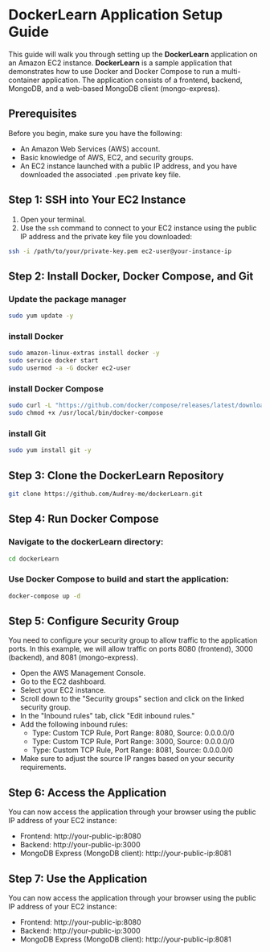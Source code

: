 # DockerLearn Application Setup Guide

This guide will walk you through setting up the **DockerLearn** application on an Amazon EC2 instance. 
**DockerLearn** is a sample application that demonstrates how to use Docker and Docker Compose to run a multi-container application. The application consists of a frontend, backend, MongoDB, and a web-based MongoDB client (mongo-express).

## Prerequisites

Before you begin, make sure you have the following:

- An Amazon Web Services (AWS) account.
- Basic knowledge of AWS, EC2, and security groups.
- An EC2 instance launched with a public IP address, and you have downloaded the associated `.pem` private key file.

## Step 1: SSH into Your EC2 Instance

1. Open your terminal.
2. Use the `ssh` command to connect to your EC2 instance using the public IP address and the private key file you downloaded:

```bash
ssh -i /path/to/your/private-key.pem ec2-user@your-instance-ip
```
<!-- Replace `/path/to/your/private-key.pem` with the actual path to your private key file and `your-instance-ip` with your EC2 instance's public IP address. -->

## Step 2: Install Docker, Docker Compose, and Git

### Update the package manager
```bash
sudo yum update -y
```

### install Docker
```bash
sudo amazon-linux-extras install docker -y
sudo service docker start
sudo usermod -a -G docker ec2-user
```

### install Docker Compose
```bash
sudo curl -L "https://github.com/docker/compose/releases/latest/download/docker-compose-$(uname -s)-$(uname -m)" -o /usr/local/bin/docker-compose
sudo chmod +x /usr/local/bin/docker-compose

```

### install Git
```bash
sudo yum install git -y
```

## Step 3: Clone the DockerLearn Repository

```bash
git clone https://github.com/Audrey-me/dockerLearn.git
```

## Step 4: Run Docker Compose

### Navigate to the dockerLearn directory:
```bash
cd dockerLearn
```

### Use Docker Compose to build and start the application:
```bash
docker-compose up -d
```
<!-- The -d flag runs the application in the background. -->

## Step 5: Configure Security Group

You need to configure your security group to allow traffic to the application ports. In this example, we will allow traffic on ports 8080 (frontend), 3000 (backend), and 8081 (mongo-express).

- Open the AWS Management Console.
- Go to the EC2 dashboard.
- Select your EC2 instance.
- Scroll down to the "Security groups" section and click on the linked security group.
- In the "Inbound rules" tab, click "Edit inbound rules."
- Add the following inbound rules:
    - Type: Custom TCP Rule, Port Range: 8080, Source: 0.0.0.0/0
    - Type: Custom TCP Rule, Port Range: 3000, Source: 0.0.0.0/0
    - Type: Custom TCP Rule, Port Range: 8081, Source: 0.0.0.0/0
- Make sure to adjust the source IP ranges based on your security requirements.

## Step 6: Access the Application

You can now access the application through your browser using the public IP address of your EC2 instance:

- Frontend: http://your-public-ip:8080
- Backend: http://your-public-ip:3000
- MongoDB Express (MongoDB client): http://your-public-ip:8081

## Step 7: Use the Application

You can now access the application through your browser using the public IP address of your EC2 instance:

- Frontend: http://your-public-ip:8080
- Backend: http://your-public-ip:3000
- MongoDB Express (MongoDB client): http://your-public-ip:8081
